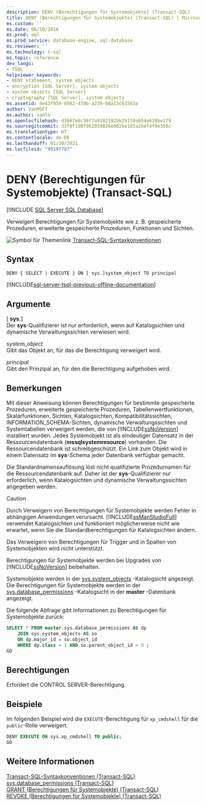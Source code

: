```yaml
---
description: DENY (Berechtigungen für Systemobjekte) (Transact-SQL)
title: DENY (Berechtigungen für Systemobjekte) (Transact-SQL) | Microsoft-Dokumentation
ms.custom: ''
ms.date: 06/10/2016
ms.prod: sql
ms.prod_service: database-engine, sql-database
ms.reviewer: ''
ms.technology: t-sql
ms.topic: reference
dev_langs:
- TSQL
helpviewer_keywords:
- DENY statement, system objects
- encryption [SQL Server], system objects
- system objects [SQL Server]
- cryptography [SQL Server], system objects
ms.assetid: 4e43f954-0982-470b-a239-08a13c61563a
author: VanMSFT
ms.author: vanto
ms.openlocfilehash: d3b67e8c56f7a9282192bb29159ab54e620be179
ms.sourcegitcommit: 33f0f190f962059826e002be165a2bef4f9e350c
ms.translationtype: HT
ms.contentlocale: de-DE
ms.lasthandoff: 01/30/2021
ms.locfileid: "99197787"
---
```

# <a name="deny-system-object-permissions-transact-sql"></a>DENY (Berechtigungen für Systemobjekte) (Transact-SQL)
[!INCLUDE [SQL Server SQL Database](../../includes/applies-to-version/sql-asdb.md)]

  Verweigert Berechtigungen für Systemobjekte wie z. B. gespeicherte Prozeduren, erweiterte gespeicherte Prozeduren, Funktionen und Sichten.  
  
 ![Symbol für Themenlink](../../database-engine/configure-windows/media/topic-link.gif "Symbol für Themenlink") [Transact-SQL-Syntaxkonventionen](../../t-sql/language-elements/transact-sql-syntax-conventions-transact-sql.md)  
  
## <a name="syntax"></a>Syntax  
  
```syntaxsql
DENY { SELECT | EXECUTE } ON [ sys.]system_object TO principal   
```  
  
[!INCLUDE[sql-server-tsql-previous-offline-documentation](../../includes/sql-server-tsql-previous-offline-documentation.md)]

## <a name="arguments"></a>Argumente
 [ **sys.**]  
 Der **sys**-Qualifizierer ist nur erforderlich, wenn auf Katalogsichten und dynamische Verwaltungssichten verwiesen wird.  
  
 *system_object*  
 Gibt das Objekt an, für das die Berechtigung verweigert wird.  
  
 *principal*  
 Gibt den Prinzipal an, für den die Berechtigung aufgehoben wird.  
  
## <a name="remarks"></a>Bemerkungen  
 Mit dieser Anweisung können Berechtigungen für bestimmte gespeicherte Prozeduren, erweiterte gespeicherte Prozeduren, Tabellenwertfunktionen, Skalarfunktionen, Sichten, Katalogsichten, Kompatibilitätssichten, INFORMATION_SCHEMA-Sichten, dynamische Verwaltungssichten und Systemtabellen verweigert werden, die von [!INCLUDE[ssNoVersion](../../includes/ssnoversion-md.md)] installiert wurden. Jedes Systemobjekt ist als eindeutiger Datensatz in der Ressourcendatenbank (**mssqlsystemresource**) vorhanden. Die Ressourcendatenbank ist schreibgeschützt. Ein Link zum Objekt wird in einem Datensatz im **sys**-Schema jeder Datenbank verfügbar gemacht.  
  
 Die Standardnamensauflösung löst nicht qualifizierte Prozedurnamen für die Ressourcendatenbank auf. Daher ist der **sys**-Qualifizierer nur erforderlich, wenn Katalogsichten und dynamische Verwaltungssichten angegeben werden.  
  
> [!CAUTION]  
>  Durch Verweigern von Berechtigungen für Systemobjekte werden Fehler in abhängigen Anwendungen verursacht. [!INCLUDE[ssManStudioFull](../../includes/ssmanstudiofull-md.md)] verwendet Katalogsichten und funktioniert möglicherweise nicht wie erwartet, wenn Sie die Standardberechtigungen für Katalogsichten ändern.  
  
 Das Verweigern von Berechtigungen für Trigger und in Spalten von Systemobjekten wird nicht unterstützt.  
  
 Berechtigungen für Systemobjekte werden bei Upgrades von [!INCLUDE[ssNoVersion](../../includes/ssnoversion-md.md)] beibehalten.  
  
 Systemobjekte werden in der [sys.system_objects](../../relational-databases/system-catalog-views/sys-system-objects-transact-sql.md) -Katalogsicht angezeigt. Die Berechtigungen für Systemobjekte werden in der [sys.database_permissions](../../relational-databases/system-catalog-views/sys-database-permissions-transact-sql.md) -Katalogsicht in der **master** -Datenbank angezeigt.  
  
 Die folgende Abfrage gibt Informationen zu Berechtigungen für Systemobjekte zurück:  
  
```sql
SELECT * FROM master.sys.database_permissions AS dp   
    JOIN sys.system_objects AS so  
    ON dp.major_id = so.object_id  
    WHERE dp.class = 1 AND so.parent_object_id = 0 ;  
GO  
```  
  
## <a name="permissions"></a>Berechtigungen  
 Erfordert die CONTROL SERVER-Berechtigung.  
  
## <a name="examples"></a>Beispiele  
 Im folgenden Beispiel wird die `EXECUTE`-Berechtigung für `xp_cmdshell` für die `public`-Rolle verweigert.  
  
```sql
DENY EXECUTE ON sys.xp_cmdshell TO public;  
GO  
```  
  
## <a name="see-also"></a>Weitere Informationen  
 [Transact-SQL-Syntaxkonventionen &#40;Transact-SQL&#41;](../../t-sql/language-elements/transact-sql-syntax-conventions-transact-sql.md)   
 [sys.database_permissions &#40;Transact-SQL&#41;](../../relational-databases/system-catalog-views/sys-database-permissions-transact-sql.md)   
 [GRANT (Berechtigungen für Systemobjekte) &#40;Transact-SQL&#41;](../../t-sql/statements/grant-system-object-permissions-transact-sql.md)   
 [REVOKE (Berechtigungen für Systemobjekte) &#40;Transact-SQL&#41;](../../t-sql/statements/revoke-system-object-permissions-transact-sql.md)  
  
  
